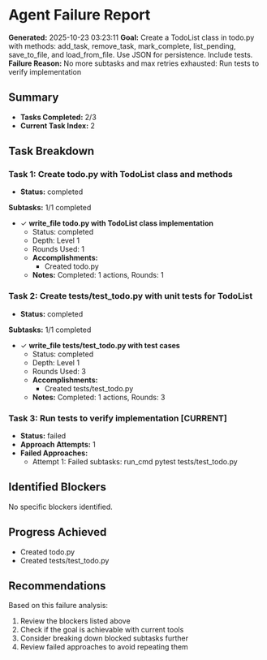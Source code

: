 # Agent Failure Report

**Generated:** 2025-10-23 03:23:11
**Goal:** Create a TodoList class in todo.py with methods: add_task, remove_task, mark_complete, list_pending, save_to_file, and load_from_file. Use JSON for persistence. Include tests.
**Failure Reason:** No more subtasks and max retries exhausted: Run tests to verify implementation

## Summary

- **Tasks Completed:** 2/3
- **Current Task Index:** 2

## Task Breakdown

### Task 1: Create todo.py with TodoList class and methods 

- **Status:** completed

**Subtasks:** 1/1 completed

- ✓ **write_file todo.py with TodoList class implementation**
  - Status: completed
  - Depth: Level 1
  - Rounds Used: 1
  - **Accomplishments:**
    - Created todo.py
  - **Notes:** Completed: 1 actions, Rounds: 1


### Task 2: Create tests/test_todo.py with unit tests for TodoList 

- **Status:** completed

**Subtasks:** 1/1 completed

- ✓ **write_file tests/test_todo.py with test cases**
  - Status: completed
  - Depth: Level 1
  - Rounds Used: 3
  - **Accomplishments:**
    - Created tests/test_todo.py
  - **Notes:** Completed: 1 actions, Rounds: 3


### Task 3: Run tests to verify implementation **[CURRENT]**

- **Status:** failed
- **Approach Attempts:** 1
- **Failed Approaches:**
  - Attempt 1: Failed subtasks: run_cmd pytest tests/test_todo.py


## Identified Blockers

No specific blockers identified.

## Progress Achieved

- Created todo.py
- Created tests/test_todo.py

## Recommendations

Based on this failure analysis:
1. Review the blockers listed above
2. Check if the goal is achievable with current tools
3. Consider breaking down blocked subtasks further
4. Review failed approaches to avoid repeating them
